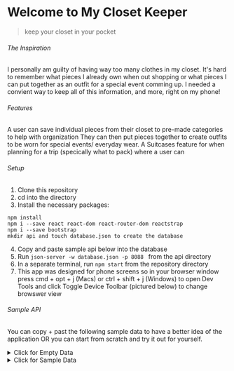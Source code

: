 # Welcome to My Closet Keeper
>keep your closet in your pocket

###### The Inspiration

I personally am guilty of having way too many clothes in my closet. It's hard to remember what pieces I already own when out shopping or what pieces I can put together as an outfit for a special event comming up. I needed a convient way to keep all of this information, and more, right on my phone! 

###### Features 

A user can save individual pieces from their closet to pre-made categories to help with organization
They can then put pieces together to create outfits to be worn for special events/ everyday wear.
A Suitcases feature for when planning for a trip (specically what to pack) where a user can 

###### Setup 

1. Clone this repository
2. cd into the directory
3. Install the necessary packages:
```
npm install
npm i --save react react-dom react-router-dom reactstrap
npm i --save bootstrap
mkdir api and touch database.json to create the database
```
4. Copy and paste sample api below into the database
5. Run ```json-server -w database.json -p 8088 ``` from the api directory
6. In a separate terminal, run ```npm start``` from the repository directory
7. This app was designed for phone screens so in your browser window press cmd + opt + j (Macs) or ctrl + shift + j (Windows) to open Dev Tools and click Toggle Device Toolbar (pictured below) to change browswer view


###### Sample API 
You can copy + past the following sample data to have a better idea of the application OR you can start from scratch and try it out for yourself. 

<details>
<summary>Click for Empty Data</summary>
<br>

            {
            "users": [],
            "closetItems": [],
            "outfits": [],
            "clothingItemsOutfits": [],
            "categories": [
              {
                "id": 1,
                "name": "top"
              },
              {
                "id": 2,
                "name": "bottom"
              },
              {
                "id": 3,
                "name": "one-piece"
              },
              {
                "id": 4,
                "name": "jacket"
              },
              {
                "id": 5,
                "name": "shoe"
              },
              {
                "id": 6,
                "name": "accessory"
              }
            ],
            "suitcases": [],
            "outfitsSuitcases": [],
            "clothingItemsSuitcases": []
          }

</details>


<details>
<summary>Click for Sample Data</summary>
<br>
            
            {
              "users": [
                {
                  "email": "sam@sam.com",
                  "password": "123",
                  "name": "Sam",
                  "id": 1
                },
                {
                  "email": "test@test.com",
                  "password": "test",
                  "name": "Pam Market",
                  "id": 2
                }
              ],
              "closetItems": [
                {
                  "image": "https://res.cloudinary.com/dkzwttxez/image/upload/v1600445584/myClosetKeeper/jpvjwaswm1is3nkenkdt.jpg",
                  "type": "Denim Jacket",
                  "color": "Blue",
                  "size": "Large",
                  "material": "Denim",
                  "placeOfPurchase": "Old Navy",
                  "categoryId": 4,
                  "userId": 1,
                  "id": 8
                },
                {
                  "id": 10,
                  "image": "https://res.cloudinary.com/dkzwttxez/image/upload/v1600445649/myClosetKeeper/wtobgl6crpyxmkfzvbrd.jpg",
                  "type": "Polka Dot Skirt",
                  "color": "Black/White",
                  "size": "Large",
                  "material": "Silk",
                  "placeOfPurchase": "Ross",
                  "categoryId": 2,
                  "userId": 1
                },
                {
                  "image": "https://res.cloudinary.com/dkzwttxez/image/upload/v1600445760/myClosetKeeper/u7cdoimxp7oymtvjgqj2.jpg",
                  "type": "Sandals",
                  "color": "Brown",
                  "size": "Large",
                  "placeOfPurchase": "Target",
                  "categoryId": 5,
                  "userId": 1,
                  "id": 13
                },
                {
                  "image": "https://res.cloudinary.com/dkzwttxez/image/upload/v1600445915/myClosetKeeper/apsvdsjgok9tvvvm1kg9.jpg",
                  "type": "Beach Hat",
                  "color": "Tan",
                  "categoryId": 6,
                  "userId": 1,
                  "id": 19
                },
                {
                  "id": 20,
                  "image": "https://res.cloudinary.com/dkzwttxez/image/upload/v1600449772/myClosetKeeper/knqxx65paotqjvfjmrfg.jpg",
                  "type": "Open Pocket Purse",
                  "color": "Black",
                  "categoryId": 6,
                  "userId": 1
                },
                {
                  "id": 21,
                  "image": "https://res.cloudinary.com/dkzwttxez/image/upload/v1600449787/myClosetKeeper/gl47b5gqdkjlxwzelmzf.jpg",
                  "type": "Crossbody Purse",
                  "color": "Tan",
                  "categoryId": 6,
                  "userId": 1
                },
                {
                  "image": "https://res.cloudinary.com/dkzwttxez/image/upload/v1600445980/myClosetKeeper/psfqibrev5mrrgogbuwm.jpg",
                  "type": "Boots",
                  "color": "Tan",
                  "size": "8",
                  "placeOfPurchase": "Shoe Carnival",
                  "categoryId": 5,
                  "userId": 1,
                  "id": 22
                },
                {
                  "image": "https://res.cloudinary.com/dkzwttxez/image/upload/v1600788285/myClosetKeeper/cargiz1yhymvjqomhmar.jpg",
                  "type": "Swimsuit",
                  "color": "Black",
                  "size": "Large",
                  "placeOfPurchase": "TJ-Maxx",
                  "categoryId": 3,
                  "userId": 1,
                  "id": 24
                },
                {
                  "image": "https://res.cloudinary.com/dkzwttxez/image/upload/v1600991176/myClosetKeeper/sgzxkxxal1ssr6mdyexd.jpg",
                  "type": "Dotted Sweater",
                  "color": "Yellow",
                  "size": "Large",
                  "material": "Cotton",
                  "placeOfPurchase": "Old Navy",
                  "categoryId": 1,
                  "userId": 1,
                  "id": 26
                },
                {
                  "image": "https://res.cloudinary.com/dkzwttxez/image/upload/v1600992064/myClosetKeeper/x6muvcj28wdbtgpjchea.jpg",
                  "type": "Perplum Work Blouse",
                  "color": "Black",
                  "size": "Large",
                  "material": "Chiffon",
                  "placeOfPurchase": "Kohls",
                  "categoryId": 1,
                  "userId": 1,
                  "id": 27
                },
                {
                  "image": "https://res.cloudinary.com/dkzwttxez/image/upload/v1600992156/myClosetKeeper/qsc73ggpvuvh2f4kwhwe.jpg",
                  "type": "Crop Jeans",
                  "color": "Blue",
                  "size": "12",
                  "material": "Denim",
                  "placeOfPurchase": "Target",
                  "categoryId": 2,
                  "userId": 1,
                  "id": 28
                },
                {
                  "image": "https://res.cloudinary.com/dkzwttxez/image/upload/v1600992225/myClosetKeeper/axx1lil0rasv1h7tnf9d.jpg",
                  "type": "Tie Dress",
                  "color": "Purple",
                  "size": "Large",
                  "material": "Cotton",
                  "placeOfPurchase": "Old Navy",
                  "categoryId": 3,
                  "userId": 1,
                  "id": 29
                },
                {
                  "image": "https://res.cloudinary.com/dkzwttxez/image/upload/v1600992696/myClosetKeeper/shfsthgep66io8sc7rwx.jpg",
                  "type": "Dressy Flats",
                  "color": "Black",
                  "size": "8",
                  "material": "Seude",
                  "placeOfPurchase": "Forever 21",
                  "categoryId": 5,
                  "userId": 1,
                  "id": 31
                },
                {
                  "image": "https://res.cloudinary.com/dkzwttxez/image/upload/v1600992791/myClosetKeeper/n5pb8qocoh3my5fa2hra.jpg",
                  "type": "Long Sweater",
                  "color": "Grey",
                  "size": "Large",
                  "material": "Wool",
                  "placeOfPurchase": "Old Navy ",
                  "categoryId": 4,
                  "userId": 1,
                  "id": 32
                },
                {
                  "image": "https://res.cloudinary.com/dkzwttxez/image/upload/v1600994027/myClosetKeeper/eyvuanpb9dcpigmk8l38.jpg",
                  "type": "Beatles Band T-shirt",
                  "color": "Grey",
                  "size": "Large",
                  "material": "Cotton",
                  "placeOfPurchase": "Thrift Shop",
                  "categoryId": 1,
                  "userId": 1,
                  "id": 34
                },
                {
                  "image": "https://res.cloudinary.com/dkzwttxez/image/upload/v1602004129/myClosetKeeper/eiyokr9yfpq3pqgxkl40.jpg",
                  "type": "Jumper",
                  "color": "Green",
                  "size": "Large",
                  "material": "Cotten",
                  "placeOfPurchase": "Amazon",
                  "categoryId": 3,
                  "userId": 1,
                  "id": 35
                }
              ],
              "outfits": [
                {
                  "id": 1,
                  "image": "https://res.cloudinary.com/dkzwttxez/image/upload/v1600992445/myClosetKeeper/htol7lj7vq1iutckxytt.jpg",
                  "event": "Fall Everyday Outfit",
                  "userId": 1
                },
                {
                  "id": 5,
                  "image": "https://res.cloudinary.com/dkzwttxez/image/upload/v1600992996/myClosetKeeper/giibr7s2bkwinke2pmsx.jpg",
                  "event": "Work ",
                  "userId": 1
                },
                {
                  "id": 8,
                  "image": "https://res.cloudinary.com/dkzwttxez/image/upload/v1601042159/myClosetKeeper/epqbemraizfhq9mixfna.jpg",
                  "event": "Beach Day",
                  "userId": 1
                },
                {
                  "id": 9,
                  "image": "https://res.cloudinary.com/dkzwttxez/image/upload/v1602004160/myClosetKeeper/uymn0bm4kjrkalgvb32p.jpg",
                  "event": "Casual Everyday Outfit",
                  "userId": 1
                }
              ],
              "clothingItemsOutfits": [
                {
                  "closetItemId": 26,
                  "outfitId": 1,
                  "id": 1
                },
                {
                  "closetItemId": 28,
                  "outfitId": 1,
                  "id": 2
                },
                {
                  "closetItemId": 21,
                  "outfitId": 1,
                  "id": 3
                },
                {
                  "closetItemId": 22,
                  "outfitId": 1,
                  "id": 4
                },
                {
                  "closetItemId": 10,
                  "outfitId": 5,
                  "id": 14
                },
                {
                  "closetItemId": 31,
                  "outfitId": 5,
                  "id": 15
                },
                {
                  "closetItemId": 27,
                  "outfitId": 5,
                  "id": 16
                },
                {
                  "closetItemId": 20,
                  "outfitId": 5,
                  "id": 17
                },
                {
                  "closetItemId": 24,
                  "outfitId": 8,
                  "id": 22
                },
                {
                  "closetItemId": 19,
                  "outfitId": 8,
                  "id": 23
                },
                {
                  "closetItemId": 13,
                  "outfitId": 9,
                  "id": 24
                },
                {
                  "closetItemId": 35,
                  "outfitId": 9,
                  "id": 25
                }
              ],
              "categories": [
                {
                  "id": 1,
                  "name": "top"
                },
                {
                  "id": 2,
                  "name": "bottom"
                },
                {
                  "id": 3,
                  "name": "one-piece"
                },
                {
                  "id": 4,
                  "name": "jacket"
                },
                {
                  "id": 5,
                  "name": "shoe"
                },
                {
                  "id": 6,
                  "name": "accessory"
                }
              ],
              "suitcases": [
                {
                  "id": 1,
                  "startDate": "2020-10-13",
                  "endDate": "2020-10-15",
                  "tripName": "New Orleans",
                  "details": "I have to go on a 3 day, 2 night work trip.",
                  "userId": 1
                },
                {
                  "id": 2,
                  "startDate": "2020-10-08",
                  "endDate": "2020-10-11",
                  "tripName": "Savannah Georgia",
                  "details": "Try to go to the beach but may be cold",
                  "userId": 1
                }
              ],
              "outfitsSuitcases": [
                {
                  "outfitId": 5,
                  "suitcaseId": 1,
                  "id": 1
                },
                {
                  "outfitId": 9,
                  "suitcaseId": 2,
                  "id": 2
                },
                {
                  "outfitId": 8,
                  "suitcaseId": 2,
                  "id": 3
                }
              ],
              "clothingItemsSuitcases": [
                {
                  "closetItemId": 34,
                  "suitcaseId": 1,
                  "id": 1
                },
                {
                  "closetItemId": 28,
                  "suitcaseId": 1,
                  "id": 2
                },
                {
                  "closetItemId": 32,
                  "suitcaseId": 2,
                  "id": 3
                },
                {
                  "closetItemId": 21,
                  "suitcaseId": 2,
                  "id": 4
                }
              ]
            }
</details>
